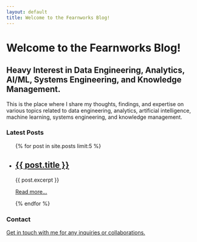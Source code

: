 ```yaml
---
layout: default
title: Welcome to the Fearnworks Blog!
---
```


# Welcome to the Fearnworks Blog!

## Heavy Interest in Data Engineering, Analytics, AI/ML, Systems Engineering, and Knowledge Management.

This is the place where I share my thoughts, findings, and expertise on various topics related to data engineering, analytics, artificial intelligence, machine learning, systems engineering, and knowledge management.

### Latest Posts

<ul>
  {% for post in site.posts limit:5 %}
    <li>
      <h2><a href="{{ post.url | prepend: site.baseurl }}">{{ post.title }}</a></h2>
      <p>{{ post.excerpt }}</p>
      <p><a href="{{ post.url | prepend: site.baseurl }}">Read more...</a></p>
    </li>
  {% endfor %}
</ul>

<!-- ### About Me

[Learn more about me and my work.](/about/) -->

### Contact

[Get in touch with me for any inquiries or collaborations.](https://twitter.com/fearnworks)


